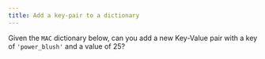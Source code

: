 ```yaml
---
title: Add a key-pair to a dictionary
---
```


Given the `MAC` dictionary below, can you add a new Key-Value pair with a key of `'power_blush'` and a value of 25?
